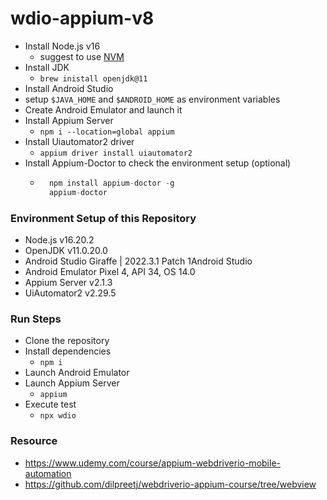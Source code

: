# wdio-appium-v8

- Install Node.js v16 
    - suggest to use [NVM](https://github.com/nvm-sh/nvm)
- Install JDK 
    - `brew inistall openjdk@11`
- Install Android Studio
- setup `$JAVA_HOME` and `$ANDROID_HOME` as environment variables
- Create Android Emulator and launch it
- Install Appium Server
    - `npm i --location=global appium`
- Install Uiautomator2 driver
    - `appium driver install uiautomator2`
- Install Appium-Doctor to check the environment setup (optional) 
    - ```js
        npm install appium-doctor -g
        appium-doctor
        ```

### Environment Setup of this Repository
- Node.js v16.20.2
- OpenJDK v11.0.20.0
- Android Studio Giraffe | 2022.3.1 Patch 1Android Studio
- Android Emulator Pixel 4, API 34, OS 14.0 
- Appium Server v2.1.3
- UiAutomator2 v2.29.5

### Run Steps
- Clone the repository
- Install dependencies
    - `npm i`
- Launch Android Emulator
- Launch Appium Server
    - `appium`
- Execute test
    - `npx wdio`

### Resource
- https://www.udemy.com/course/appium-webdriverio-mobile-automation
- https://github.com/dilpreetj/webdriverio-appium-course/tree/webview